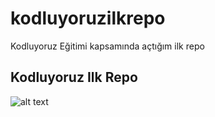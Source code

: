 # kodluyoruzilkrepo
Kodluyoruz Eğitimi kapsamında açtığım ilk repo
## Kodluyoruz Ilk Repo
![alt text](https://github.com/[cemaltekin]/[kodluyoruzilkrepo]/blob/[main]/repoimg.png?raw=true)